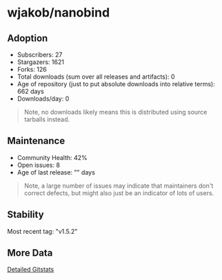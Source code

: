 # wjakob/nanobind

## Adoption

- Subscribers: 27
- Stargazers: 1621
- Forks: 126
- Total downloads (sum over all releases and artifacts): 0
- Age of repository (just to put absolute downloads into relative terms): 662 days
- Downloads/day: 0

> Note, no downloads likely means this is distributed using source tarballs instead.

## Maintenance

- Community Health: 42%
- Open issues: 8
- Age of last release: "<No Releases>" days

> Note, a large number of issues may indicate that maintainers don't correct defects, but might also
> just be an indicator of lots of users.

## Stability

Most recent tag: "v1.5.2"

## More Data

[Detailed Gitstats](/bazel-catalog/gitstats/wjakob/nanobind)

